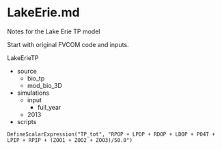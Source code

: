 # LakeErie.md

Notes for the Lake Erie TP model

Start with original FVCOM code and inputs.

LakeErieTP
- source
  - bio_tp
  - mod_bio_3D
- simulations
  -   input
      -   full_year
  -   2013
- scripts

```
DefineScalarExpression("TP_tot", "RPOP + LPOP + RDOP + LDOP + PO4T + LPIP + RPIP + (ZOO1 + ZOO2 + ZOO3)/50.0")
```
